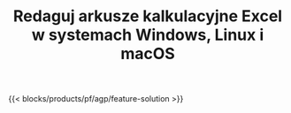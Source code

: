 ﻿---
title: Redaguj arkusze kalkulacyjne Excel w systemach Windows, Linux i macOS 
url: /pl/redaction
description: Bezpłatna aplikacja i interfejsy API do redagowania poufnych informacji z arkuszy kalkulacyjnych XLS, XLSX i ODS
---
{{< blocks/products/pf/agp/feature-solution >}} 

